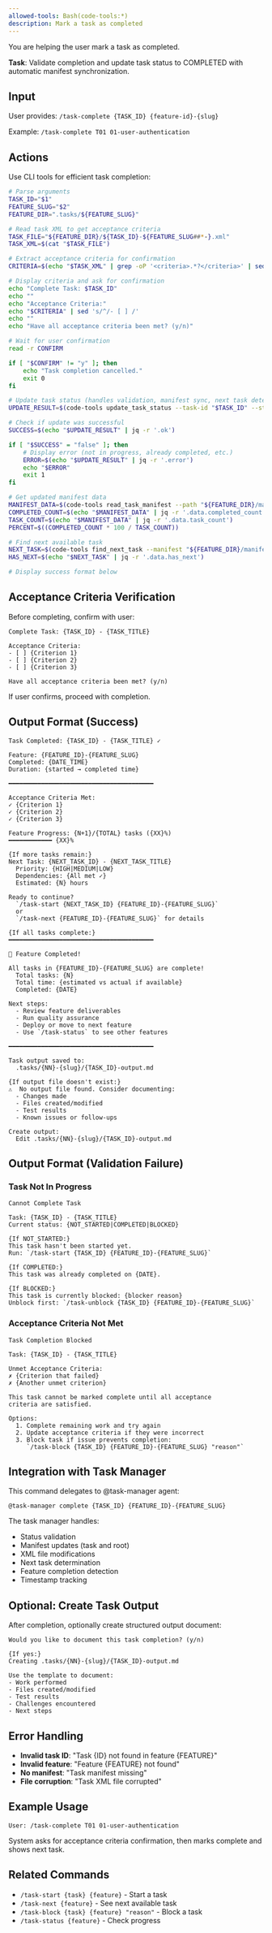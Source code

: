 ```yaml
---
allowed-tools: Bash(code-tools:*)
description: Mark a task as completed
---
```


You are helping the user mark a task as completed.

**Task**: Validate completion and update task status to COMPLETED with automatic manifest synchronization.

## Input

User provides: `/task-complete {TASK_ID} {feature-id}-{slug}`

Example: `/task-complete T01 01-user-authentication`

## Actions

Use CLI tools for efficient task completion:

```bash
# Parse arguments
TASK_ID="$1"
FEATURE_SLUG="$2"
FEATURE_DIR=".tasks/${FEATURE_SLUG}"

# Read task XML to get acceptance criteria
TASK_FILE="${FEATURE_DIR}/${TASK_ID}-${FEATURE_SLUG##*-}.xml"
TASK_XML=$(cat "$TASK_FILE")

# Extract acceptance criteria for confirmation
CRITERIA=$(echo "$TASK_XML" | grep -oP '<criteria>.*?</criteria>' | sed 's/<[^>]*>//g')

# Display criteria and ask for confirmation
echo "Complete Task: $TASK_ID"
echo ""
echo "Acceptance Criteria:"
echo "$CRITERIA" | sed 's/^/- [ ] /'
echo ""
echo "Have all acceptance criteria been met? (y/n)"

# Wait for user confirmation
read -r CONFIRM

if [ "$CONFIRM" != "y" ]; then
    echo "Task completion cancelled."
    exit 0
fi

# Update task status (handles validation, manifest sync, next task determination automatically)
UPDATE_RESULT=$(code-tools update_task_status --task-id "$TASK_ID" --status COMPLETED --feature-dir "$FEATURE_DIR")

# Check if update was successful
SUCCESS=$(echo "$UPDATE_RESULT" | jq -r '.ok')

if [ "$SUCCESS" = "false" ]; then
    # Display error (not in progress, already completed, etc.)
    ERROR=$(echo "$UPDATE_RESULT" | jq -r '.error')
    echo "$ERROR"
    exit 1
fi

# Get updated manifest data
MANIFEST_DATA=$(code-tools read_task_manifest --path "${FEATURE_DIR}/manifest.json")
COMPLETED_COUNT=$(echo "$MANIFEST_DATA" | jq -r '.data.completed_count')
TASK_COUNT=$(echo "$MANIFEST_DATA" | jq -r '.data.task_count')
PERCENT=$((COMPLETED_COUNT * 100 / TASK_COUNT))

# Find next available task
NEXT_TASK=$(code-tools find_next_task --manifest "${FEATURE_DIR}/manifest.json")
HAS_NEXT=$(echo "$NEXT_TASK" | jq -r '.data.has_next')

# Display success format below
```

## Acceptance Criteria Verification

Before completing, confirm with user:

```
Complete Task: {TASK_ID} - {TASK_TITLE}

Acceptance Criteria:
- [ ] {Criterion 1}
- [ ] {Criterion 2}
- [ ] {Criterion 3}

Have all acceptance criteria been met? (y/n)
```

If user confirms, proceed with completion.

## Output Format (Success)

```
Task Completed: {TASK_ID} - {TASK_TITLE} ✓

Feature: {FEATURE_ID}-{FEATURE_SLUG}
Completed: {DATE_TIME}
Duration: {started → completed time}

━━━━━━━━━━━━━━━━━━━━━━━━━━━━━━━━━━━━━━━━

Acceptance Criteria Met:
✓ {Criterion 1}
✓ {Criterion 2}
✓ {Criterion 3}

Feature Progress: {N+1}/{TOTAL} tasks ({XX}%)
━━━━━━━━━━━━ {XX}%

{If more tasks remain:}
Next Task: {NEXT_TASK_ID} - {NEXT_TASK_TITLE}
  Priority: {HIGH|MEDIUM|LOW}
  Dependencies: {All met ✓}
  Estimated: {N} hours

Ready to continue?
  `/task-start {NEXT_TASK_ID} {FEATURE_ID}-{FEATURE_SLUG}`
  or
  `/task-next {FEATURE_ID}-{FEATURE_SLUG}` for details

{If all tasks complete:}
━━━━━━━━━━━━━━━━━━━━━━━━━━━━━━━━━━━━━━━━

🎉 Feature Completed!

All tasks in {FEATURE_ID}-{FEATURE_SLUG} are complete!
  Total tasks: {N}
  Total time: {estimated vs actual if available}
  Completed: {DATE}

Next steps:
  - Review feature deliverables
  - Run quality assurance
  - Deploy or move to next feature
  - Use `/task-status` to see other features

━━━━━━━━━━━━━━━━━━━━━━━━━━━━━━━━━━━━━━━━

Task output saved to:
  .tasks/{NN}-{slug}/{TASK_ID}-output.md

{If output file doesn't exist:}
⚠️  No output file found. Consider documenting:
  - Changes made
  - Files created/modified
  - Test results
  - Known issues or follow-ups

Create output:
  Edit .tasks/{NN}-{slug}/{TASK_ID}-output.md
```

## Output Format (Validation Failure)

### Task Not In Progress

```
Cannot Complete Task

Task: {TASK_ID} - {TASK_TITLE}
Current status: {NOT_STARTED|COMPLETED|BLOCKED}

{If NOT_STARTED:}
This task hasn't been started yet.
Run: `/task-start {TASK_ID} {FEATURE_ID}-{FEATURE_SLUG}`

{If COMPLETED:}
This task was already completed on {DATE}.

{If BLOCKED:}
This task is currently blocked: {blocker reason}
Unblock first: `/task-unblock {TASK_ID} {FEATURE_ID}-{FEATURE_SLUG}`
```

### Acceptance Criteria Not Met

```
Task Completion Blocked

Task: {TASK_ID} - {TASK_TITLE}

Unmet Acceptance Criteria:
✗ {Criterion that failed}
✗ {Another unmet criterion}

This task cannot be marked complete until all acceptance
criteria are satisfied.

Options:
  1. Complete remaining work and try again
  2. Update acceptance criteria if they were incorrect
  3. Block task if issue prevents completion:
     `/task-block {TASK_ID} {FEATURE_ID}-{FEATURE_SLUG} "reason"`
```

## Integration with Task Manager

This command delegates to @task-manager agent:

```
@task-manager complete {TASK_ID} {FEATURE_ID}-{FEATURE_SLUG}
```

The task manager handles:

- Status validation
- Manifest updates (task and root)
- XML file modifications
- Next task determination
- Feature completion detection
- Timestamp tracking

## Optional: Create Task Output

After completion, optionally create structured output document:

```
Would you like to document this task completion? (y/n)

{If yes:}
Creating .tasks/{NN}-{slug}/{TASK_ID}-output.md

Use the template to document:
- Work performed
- Files created/modified
- Test results
- Challenges encountered
- Next steps
```

## Error Handling

- **Invalid task ID**: "Task {ID} not found in feature {FEATURE}"
- **Invalid feature**: "Feature {FEATURE} not found"
- **No manifest**: "Task manifest missing"
- **File corruption**: "Task XML file corrupted"

## Example Usage

```
User: /task-complete T01 01-user-authentication
```

System asks for acceptance criteria confirmation, then marks complete and shows next task.

## Related Commands

- `/task-start {task} {feature}` - Start a task
- `/task-next {feature}` - See next available task
- `/task-block {task} {feature} "reason"` - Block a task
- `/task-status {feature}` - Check progress
